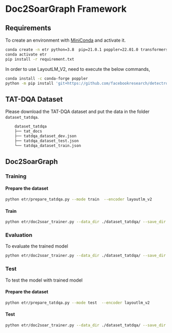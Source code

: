 Doc2SoarGraph Framework
====================

## Requirements

To create an environment with [MiniConda](https://docs.conda.io/en/latest/miniconda.html) and activate it.

```bash
conda create -n etr python=3.8  pip=21.0.1 poppler=22.01.0 transformers=4.16
conda activate etr
pip install -r requirement.txt
```

In order to use LayoutLM_V2, need to execute the below commands,

```bash
conda install -c conda-forge poppler
python -m pip install 'git+https://github.com/facebookresearch/detectron2.git'
```

## TAT-DQA Dataset

Please download the TAT-DQA dataset and put the data in the folder `dataset_tatdqa`.

```bash
    dataset_tatdqa
    ├── tat_docs
    ├── tatdqa_dataset_dev.json
    ├── tatdqa_dataset_test.json
    └── tatdqa_dataset_train.json
```

## Doc2SoarGraph

### Training

#### Prepare the dataset

```bash
python etr/prepare_tatdqa.py --mode train  --encoder layoutlm_v2
```

#### Train 

```bash
python etr/doc2soar_trainer.py --data_dir ./dataset_tatdqa/ --save_dir ./checkpoint/doc2soargraph/ --batch_size 64 --eval_batch_size 32 --max_epoch 35 --warmup 0.06 --optimizer adam --learning_rate 5e-4 --weight_decay 0.01 --seed 2018 --gradient_accumulation_steps 8 --bert_learning_rate 1.5e-5 --bert_weight_decay 0.01 --tree_learning_rate 5e-4 --tree_weight_decay 0.01 --log_per_updates 10 --eps 1e-5 --encoder layoutlm_v2 --mode train --answer_type all  --dropout 0.1 
```



### Evaluation

To evaluate the trained model


```bash
python etr/doc2soar_trainer.py --data_dir ./dataset_tatdqa/ --save_dir ./checkpoint/doc2soargraph --eval_batch_size 32 --encoder layoutlm_v2 --mode eval --answer_type all 
```



### Test

To test the model with trained model

#### Prepare the dataset

```bash
python etr/prepare_tatdqa.py --mode test  --encoder layoutlm_v2
```

#### Test 

```bash
python etr/doc2soar_trainer.py --data_dir ./dataset_tatdqa/ --save_dir ./checkpoint/doc2soargraph --eval_batch_size 32 --encoder layoutlm_v2 --mode test --answer_type all 
```

